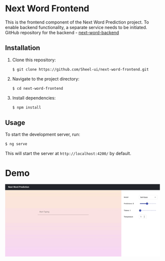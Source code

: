 # Next Word Frontend

This is the frontend component of the Next Word Prediction project. 
To enable backend functionality, a separate service needs to be initiated. GitHub repository for the backend - [next-word-backend](https://github.com/Sheel-ui/next-word-backend)

## Installation

1. Clone this repository:

   ```bash
   $ git clone https://github.com/Sheel-ui/next-word-frontend.git

2. Navigate to the project directory:

   ```bash
   $ cd next-word-frontend
   ```

3. Install dependencies:

   ```bash
   $ npm install
   ```

## Usage

To start the development server, run:

```bash
$ ng serve
```

This will start the server at `http://localhost:4200/` by default.

# Demo
![Alt Text](./demo/demo.gif)
